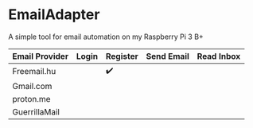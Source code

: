# EmailAdapter
A simple tool for email automation on my Raspberry Pi 3 B+


| Email Provider | Login | Register | Send Email | Read Inbox |
| -------------- | ----- | -------- | ---------- | ---------- |
| Freemail.hu    | |:heavy_check_mark: 
| Gmail.com      | 
| proton.me      | 
| GuerrillaMail  | 
